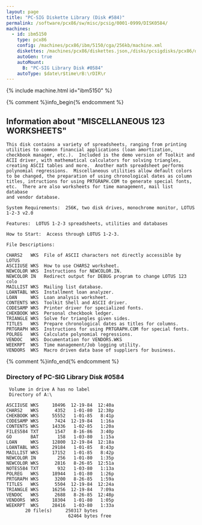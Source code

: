 ```yaml
---
layout: page
title: "PC-SIG Diskette Library (Disk #584)"
permalink: /software/pcx86/sw/misc/pcsig/0001-0999/DISK0584/
machines:
  - id: ibm5150
    type: pcx86
    config: /machines/pcx86/ibm/5150/cga/256kb/machine.xml
    diskettes: /machines/pcx86/diskettes.json,/disks/pcsigdisks/pcx86/diskettes.json
    autoGen: true
    autoMount:
      B: "PC-SIG Library Disk #0584"
    autoType: $date\r$time\rB:\rDIR\r
---
```


{% include machine.html id="ibm5150" %}

{% comment %}info_begin{% endcomment %}

## Information about "MISCELLANEOUS 123 WORKSHEETS"

    This disk contains a variety of spreadsheets, ranging from printing
    utilities to common financial applications (loan amortization,
    checkbook manager, etc.).  Included is the demo version of Toolkit and
    ACII driver, with mathematical calculators for solving triangles,
    creating ASCII tables and more.  Another math spreadsheet performs
    polynomial regressions.  Miscellaneous utilities allow default colors
    to be changed, the preparation of using chronological dates as column
    titles, intructions for using PRTGRAPH.COM to generate special fonts,
    etc.  There are also worksheets for time management, mail list database
    and vendor database.
    
    System Requirements:  256K, two disk drives, monochrome monitor, LOTUS
    1-2-3 v2.0
    
    Features:  LOTUS 1-2-3 spreadsheets, utilities and databases
    
    How to Start:  Access through LOTUS 1-2-3.
    
    File Descriptions:
    
    CHARS2   WKS  File of ASCII characters not directly accessible by LOTUS
    ASCIIUSE WKS  How to use CHARS2 worksheet.
    NEWCOLOR WKS  Instructions for NEWCOLOR.IN.
    NEWCOLOR IN   Redirect output for DEBUG program to change LOTUS 123 colo
    MAILLIST WKS  Mailing list database.
    LOANTABL WKS  Installment loan analyzer.
    LOAN     WKS  Loan analysis worksheet.
    CONTENTS WKS  Toolkit Shell and ASCII driver.
    CODESAMP WKS  Printer driver for specialized fonts.
    CHEKBOOK WKS  Personal checkbook ledger.
    TRIANGLE WKS  Solve for triangles given sides.
    TITLES   WKS  Prepare chronological dates as titles for columns.
    PRTGRAPH WKS  Instructions for using PRTGRAPH.COM for special fonts.
    POLREG   WKS  Calculate polynomial regressions.
    VENDOC   WKS  Documentation for VENDORS.WKS
    WEEKRPT  WKS  Time management/Job logging utility.
    VENDORS  WKS  Macro driven data base of suppliers for business.
{% comment %}info_end{% endcomment %}


### Directory of PC-SIG Library Disk #0584

     Volume in drive A has no label
     Directory of A:\

    ASCIIUSE WKS     10496  12-19-84  12:40a
    CHARS2   WKS      4352   1-01-80  12:38p
    CHEKBOOK WKS     55552   1-01-85   8:41p
    CODESAMP WKS      7424  12-19-84   1:16a
    CONTENTS WKS     14336   1-02-85   1:20a
    FILES584 TXT      1547   8-16-86   3:40p
    GO       BAT       158   1-03-80   1:15a
    LOAN     WKS     12800  12-19-84  12:18a
    LOANTABL WKS     29184   1-01-85   8:43p
    MAILLIST WKS     17152   1-01-85   8:42p
    NEWCOLOR IN        256   1-01-80   1:35p
    NEWCOLOR WKS      2816   8-26-85  12:51a
    NOTES584 TXT       932   1-03-80   1:13a
    POLREG   WKS     18944   1-01-80   1:26p
    PRTGRAPH WKS      3200   8-26-85   1:59a
    TITLES   WKS      5504  12-19-84  12:24a
    TRIANGLE WKS     16256  12-19-84   7:09a
    VENDOC   WKS      2688   8-26-85  12:48p
    VENDORS  WKS     18304   1-01-80   1:05p
    WEEKRPT  WKS     28416   1-03-80   1:33a
           20 file(s)     250317 bytes
                           62464 bytes free
